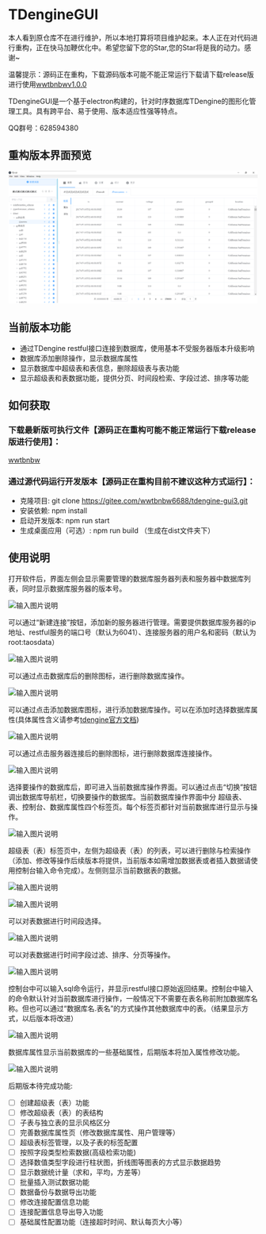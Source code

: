 # TDengineGUI

本人看到原仓库不在进行维护，所以本地打算将项目维护起来。本人正在对代码进行重构，正在快马加鞭优化中。希望您留下您的Star,您的Star将是我的动力。感谢~

温馨提示：源码正在重构，下载源码版本可能不能正常运行下载请下载release版进行使用[wwtbnbwv1.0.0](https://gitee.com/wwtbnbw6688/tdengine-gui3/releases/download/v1.0.0/WWTBNBW%20Setup%201.0.0.exe)

TDengineGUI是一个基于electron构建的，针对时序数据库TDengine的图形化管理工具。具有跨平台、易于使用、版本适应性强等特点。

QQ群号：628594380

##  重构版本界面预览
![输入图片说明](_img/QQ%E6%88%AA%E5%9B%BE20221120194806.png)

##  当前版本功能

- 通过TDengine restful接口连接到数据库，使用基本不受服务器版本升级影响
- 数据库添加删除操作，显示数据库属性
- 显示数据库中超级表和表信息，删除超级表与表功能
- 显示超级表和表数据功能，提供分页、时间段检索、字段过滤、排序等功能

## 如何获取

### 下载最新版可执行文件【源码正在重构可能不能正常运行下载release版进行使用】：

[wwtbnbw](https://gitee.com/wwtbnbw6688/tdengine-gui3/releases/download/v1.0.0/WWTBNBW%20Setup%201.0.0.exe)

### 通过源代码运行开发版本【源码正在重构目前不建议这种方式运行】：

- 克隆项目: git clone https://gitee.com/wwtbnbw6688/tdengine-gui3.git
- 安装依赖: npm install
- 启动开发版本: npm run start
- 生成桌面应用（可选）: npm run build （生成在dist文件夹下）

## 使用说明

打开软件后，界面左侧会显示需要管理的数据库服务器列表和服务器中数据库列表，同时显示数据库服务器的版本号。

![输入图片说明](https://images.gitee.com/uploads/images/2021/0225/195233_ae0bed6a_1803713.png "1.png")

可以通过“新建连接”按钮，添加新的服务器进行管理。需要提供数据库服务器的ip地址、restful服务的端口号（默认为6041）、连接服务器的用户名和密码（默认为root:taosdata）

![输入图片说明](https://images.gitee.com/uploads/images/2021/0225/195337_004fcbab_1803713.png "2.png")

可以通过点击数据库后的删除图标，进行删除数据库操作。

![输入图片说明](https://images.gitee.com/uploads/images/2021/0225/195350_4ee1db20_1803713.png "3.png")

可以通过点击添加数据库图标，进行添加数据库操作。可以在添加时选择数据库属性(具体属性含义请参考[tdengine官方文档](https://www.taosdata.com/cn/documentation/taos-sql#management))

![输入图片说明](https://images.gitee.com/uploads/images/2021/0225/195404_7f1d3906_1803713.png "5.png")

可以通过点击服务器连接后的删除图标，进行删除数据库连接操作。

![输入图片说明](https://images.gitee.com/uploads/images/2021/0225/195416_5a61f8b1_1803713.png "6.png")

选择要操作的数据库后，即可进入当前数据库操作界面。可以通过点击“切换”按钮调出数据库导航栏，切换要操作的数据库。当前数据库操作界面中分 超级表、表、控制台、数据库属性四个标签页。每个标签页都针对当前数据库进行显示与操作。

![输入图片说明](https://images.gitee.com/uploads/images/2021/0225/195429_aaa36a97_1803713.png "7.png")

超级表（表）标签页中，左侧为超级表（表）的列表，可以进行删除与检索操作（添加、修改等操作后续版本将提供，当前版本如需增加数据表或者插入数据请使用控制台输入命令完成）。左侧则显示当前数据表的数据。

![输入图片说明](https://images.gitee.com/uploads/images/2021/0225/195442_158e0dec_1803713.png "8.png")

![输入图片说明](https://images.gitee.com/uploads/images/2021/0225/195455_4c28d96d_1803713.png "11.png")

可以对表数据进行时间段选择。

![输入图片说明](https://images.gitee.com/uploads/images/2021/0225/195506_e06709c4_1803713.png "9.png")

可以对表数据进行时间字段过滤、排序、分页等操作。

![输入图片说明](https://images.gitee.com/uploads/images/2021/0225/195519_ec81d271_1803713.png "10.png")


控制台中可以输入sql命令运行，并显示restful接口原始返回结果。控制台中输入的命令默认针对当前数据库进行操作，一般情况下不需要在表名称前附加数据库名称。但也可以通过“数据库名.表名”的方式操作其他数据库中的表。（结果显示方式，以后版本将改进）

![输入图片说明](https://images.gitee.com/uploads/images/2021/0225/195530_5c5e66d8_1803713.png "12.png")

数据库属性显示当前数据库的一些基础属性，后期版本将加入属性修改功能。

![输入图片说明](https://images.gitee.com/uploads/images/2021/0225/195541_ca8b8767_1803713.png "14.png")


后期版本待完成功能:
- [ ] 创建超级表（表）功能
- [ ] 修改超级表（表）的表结构
- [ ] 子表与独立表的显示风格区分
- [ ] 完善数据库属性页（修改数据库属性、用户管理等）
- [ ] 超级表标签管理，以及子表的标签配置
- [ ] 按照字段类型检索数据(高级检索功能)
- [ ] 选择数值类型字段进行柱状图，折线图等图表的方式显示数据趋势
- [ ] 显示数据统计量（求和，平均，方差等）
- [ ] 批量插入测试数据功能
- [ ] 数据备份与数据导出功能
- [ ] 修改连接配置信息功能
- [ ] 连接配置信息导出导入功能
- [ ] 基础属性配置功能（连接超时时间、默认每页大小等）
